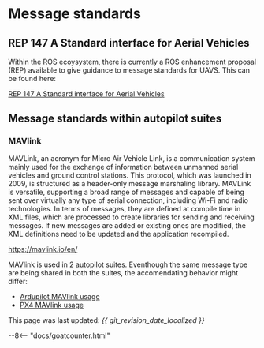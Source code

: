 # Message standards

## REP 147 A Standard interface for Aerial Vehicles

Within the ROS ecoysystem, there is currently a ROS enhancement proposal (REP) available to give guidance to message standards for UAVS. This can be found here:

[REP 147 A Standard interface for Aerial Vehicles](https://www.ros.org/reps/rep-0147.html)

## Message standards within autopilot suites

### MAVlink

MAVLink, an acronym for Micro Air Vehicle Link, is a communication system mainly used for the exchange of information between unmanned aerial vehicles and ground control stations.
This protocol, which was launched in 2009, is structured as a header-only message marshaling library.
MAVLink is versatile, supporting a broad range of messages and capable of being sent over virtually any type of serial connection, including Wi-Fi and radio technologies.
In terms of messages, they are defined at compile time in XML files, which are processed to create libraries for sending and receiving messages.
If new messages are added or existing ones are modified, the XML definitions need to be updated and the application recompiled.

https://mavlink.io/en/

MAVlink is used in 2 autopilot suites. Eventhough the same message type are being shared in both the suites, the accomendating behavior might differ:

* [Ardupilot MAVlink usage](https://ardupilot.org/dev/docs/mavlink-basics.html)
* [PX4 MAVlink usage](https://docs.px4.io/main/en/middleware/mavlink.html)

This page was last updated: *{{ git_revision_date_localized }}*

--8<-- "docs/goatcounter.html"

